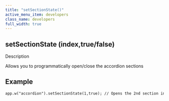 ```yaml
---
title: "setSectionState()"
active_menu_item: developers
class_name: developers
full_width: true
---
```



## setSectionState (index,true/false)

Description

Allows you to programmatically open/close the accordion sections

## Example

    app.w("accordion").setSectionState(1,true); // Opens the 2nd section in the container
   
